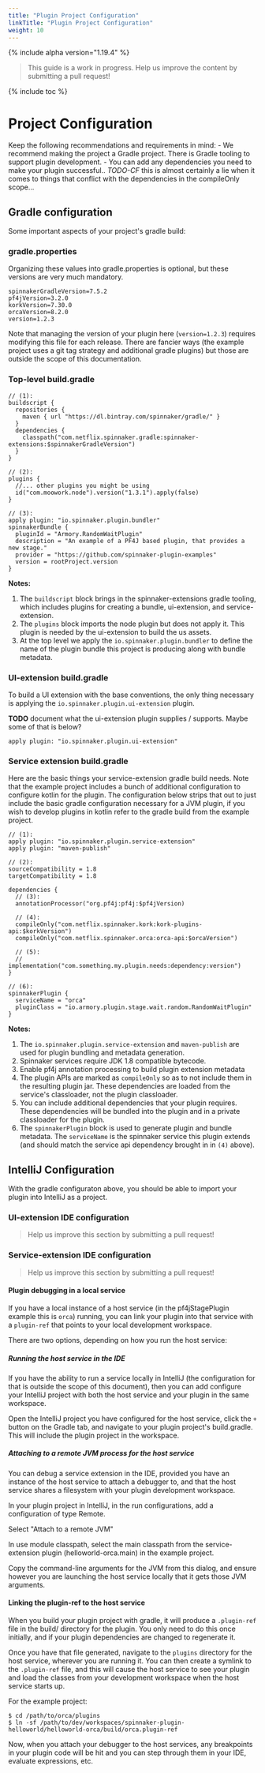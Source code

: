 ```yaml
---
title: "Plugin Project Configuration"
linkTitle: "Plugin Project Configuration"
weight: 10
---
```


{% include alpha version="1.19.4" %}
> This guide is a work in progress. Help us improve the content by submitting a pull request!

{% include toc %}


# Project Configuration

Keep the following recommendations and requirements in mind: - We recommend
making the project a Gradle project. There is Gradle tooling to support plugin
development. - You can add any dependencies you need to make your plugin
successful.. *TODO-CF* this is almost certainly a lie when it comes to things
that conflict with the dependencies in the compileOnly scope...

## Gradle configuration

Some important aspects of your project's gradle build:

### gradle.properties

Organizing these values into gradle.properties is optional, but these versions are very much mandatory.

```
spinnakerGradleVersion=7.5.2
pf4jVersion=3.2.0
korkVersion=7.30.0
orcaVersion=8.2.0
version=1.2.3
```

Note that managing the version of your plugin here (`version=1.2.3`) requires
modifying this file for each release. There are fancier ways (the example
project uses a git tag strategy and additional gradle plugins) but those are
outside the scope of this documentation.

### Top-level build.gradle

```
// (1):
buildscript {
  repositories {
    maven { url "https://dl.bintray.com/spinnaker/gradle/" }
  }
  dependencies {
    classpath("com.netflix.spinnaker.gradle:spinnaker-extensions:$spinnakerGradleVersion")
  }
}

// (2):
plugins {
  //... other plugins you might be using
  id("com.moowork.node").version("1.3.1").apply(false)
}

// (3):
apply plugin: "io.spinnaker.plugin.bundler"
spinnakerBundle {
  pluginId = "Armory.RandomWaitPlugin"
  description = "An example of a PF4J based plugin, that provides a new stage."
  provider = "https://github.com/spinnaker-plugin-examples"
  version = rootProject.version
}
```

**Notes:**
1. The `buildscript` block brings in the spinnaker-extensions gradle tooling, which includes plugins for creating a bundle, ui-extension, and service-extension.
2. The `plugins` block imports the node plugin but does not apply it. This plugin is needed by the ui-extension to build the us assets.
3. At the top level we apply the `io.spinnaker.plugin.bundler` to define the name of the plugin bundle this project is producing along with bundle metadata.

### UI-extension build.gradle

To build a UI extension with the base conventions, the only thing necessary is
applying the `io.spinnaker.plugin.ui-extension` plugin.

**TODO** document what the ui-extension plugin supplies / supports. Maybe some of that is below?

```
apply plugin: "io.spinnaker.plugin.ui-extension"
```

### Service extension build.gradle

Here are the basic things your service-extension gradle build needs. Note that
the example project includes a bunch of additional configuration to configure
kotlin for the plugin. The configuration below strips that out to just include
the basic gradle configuration necessary for a JVM plugin, if you wish to
develop plugins in kotlin refer to the gradle build from the example project.

```
// (1):
apply plugin: "io.spinnaker.plugin.service-extension"
apply plugin: "maven-publish"

// (2):
sourceCompatibility = 1.8
targetCompatibility = 1.8

dependencies {
  // (3):
  annotationProcessor("org.pf4j:pf4j:$pf4jVersion)

  // (4):
  compileOnly("com.netflix.spinnaker.kork:kork-plugins-api:$korkVersion")
  compileOnly("com.netflix.spinnaker.orca:orca-api:$orcaVersion")

  // (5):
  // implementation("com.something.my.plugin.needs:dependency:version")
}

// (6):
spinnakerPlugin {
  serviceName = "orca"
  pluginClass = "io.armory.plugin.stage.wait.random.RandomWaitPlugin"
}
```

**Notes:**
1. The `io.spinnaker.plugin.service-extension` and `maven-publish` are used for plugin bundling
   and metadata generation.
2. Spinnaker services require JDK 1.8 compatible bytecode.
3. Enable pf4j annotation processing to build plugin extension metadata
4. The plugin APIs are marked as `compileOnly` so as to not include them in the resulting plugin jar. These dependencies are loaded from the service's classloader, not the plugin classloader.
5. You can include additional dependencies that your plugin requires. These dependencies will be bundled into the plugin and in a private classloader for the plugin.
6. The `spinnakerPlugin` block is used to generate plugin and bundle metadata. The `serviceName` is the spinnaker service this plugin extends (and should match the service api dependency brought in in `(4)` above).

## IntelliJ Configuration

With the gradle configuraton above, you should be able to import your plugin into IntelliJ as a project.

### UI-extension IDE configuration

> Help us improve this section by submitting a pull request!

### Service-extension IDE configuration

> Help us improve this section by submitting a pull request!

#### Plugin debugging in a local service

If you have a local instance of a host service (in the pf4jStagePlugin example this is `orca`) running, you can link your plugin into that service with a `plugin-ref` that points to your local development workspace.

There are two options, depending on how you run the host service:

##### Running the host service in the IDE

If you have the ability to run a service locally in IntelliJ (the configuration for that is outside the scope of this document), then you can add configure your IntelliJ project with both the host service and your plugin in the same workspace.

Open the IntelliJ project you have configured for the host service, click the `+` button on the Gradle tab, and navigate to your plugin project's build.gradle. This will include the plugin project in the workspace.

##### Attaching to a remote JVM process for the host service

You can debug a service extension in the IDE, provided you have an instance of
the host service to attach a debugger to, and that the host service shares a
filesystem with your plugin development workspace.

In your plugin project in IntelliJ, in the run configurations, add a configuration of type Remote.

Select "Attach to a remote JVM"

In use module classpath, select the main classpath from the service-extension plugin (helloworld-orca.main) in the example project.

Copy the command-line arguments for the JVM from this dialog, and ensure however you are launching the host service locally that it gets those JVM arguments.

#### Linking the plugin-ref to the host service

When you build your plugin project with gradle, it will produce a `.plugin-ref` file in the build/ directory for the plugin. You only need to do this once initially, and if your plugin dependencies are changed to regenerate it.

Once you have that file generated, navigate to the `plugins` directory for the host service, wherever you are running it. You can then create a symlink to the `.plugin-ref` file, and this will cause the host service to see your plugin and load the classes from your development workspace when the host service starts up.

For the example project:
```
$ cd /path/to/orca/plugins
$ ln -sf /path/to/dev/workspaces/spinnaker-plugin-helloworld/helloworld-orca/build/orca.plugin-ref
```

Now, when you attach your debugger to the host services, any breakpoints in your plugin code will be hit and you can step through them in your IDE, evaluate expressions, etc.

